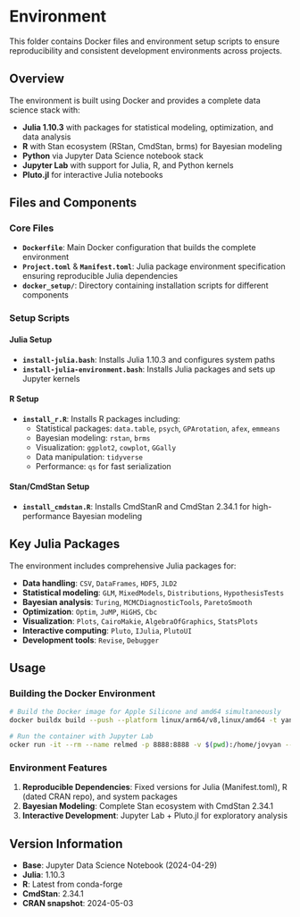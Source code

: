 # Environment

This folder contains Docker files and environment setup scripts to ensure reproducibility and consistent development environments across projects.

## Overview

The environment is built using Docker and provides a complete data science stack with:
- **Julia 1.10.3** with packages for statistical modeling, optimization, and data analysis
- **R** with Stan ecosystem (RStan, CmdStan, brms) for Bayesian modeling
- **Python** via Jupyter Data Science notebook stack
- **Jupyter Lab** with support for Julia, R, and Python kernels
- **Pluto.jl** for interactive Julia notebooks

## Files and Components

### Core Files

- **`Dockerfile`**: Main Docker configuration that builds the complete environment
- **`Project.toml`** & **`Manifest.toml`**: Julia package environment specification ensuring reproducible Julia dependencies
- **`docker_setup/`**: Directory containing installation scripts for different components

### Setup Scripts

#### Julia Setup
- **`install-julia.bash`**: Installs Julia 1.10.3 and configures system paths
- **`install-julia-environment.bash`**: Installs Julia packages and sets up Jupyter kernels

#### R Setup  
- **`install_r.R`**: Installs R packages including:
  - Statistical packages: `data.table`, `psych`, `GPArotation`, `afex`, `emmeans`
  - Bayesian modeling: `rstan`, `brms`
  - Visualization: `ggplot2`, `cowplot`, `GGally`
  - Data manipulation: `tidyverse`
  - Performance: `qs` for fast serialization

#### Stan/CmdStan Setup
- **`install_cmdstan.R`**: Installs CmdStanR and CmdStan 2.34.1 for high-performance Bayesian modeling

## Key Julia Packages

The environment includes comprehensive Julia packages for:

- **Data handling**: `CSV`, `DataFrames`, `HDF5`, `JLD2`
- **Statistical modeling**: `GLM`, `MixedModels`, `Distributions`, `HypothesisTests`
- **Bayesian analysis**: `Turing`, `MCMCDiagnosticTools`, `ParetoSmooth`
- **Optimization**: `Optim`, `JuMP`, `HiGHS`, `Cbc`
- **Visualization**: `Plots`, `CairoMakie`, `AlgebraOfGraphics`, `StatsPlots`
- **Interactive computing**: `Pluto`, `IJulia`, `PlutoUI`
- **Development tools**: `Revise`, `Debugger`

## Usage

### Building the Docker Environment

```bash
# Build the Docker image for Apple Silicone and amd64 simultaneously
docker buildx build --push --platform linux/arm64/v8,linux/amd64 -t yanivabir/relmed:v1.12ma --progress=plain . 2>&1 | tee build.log

# Run the container with Jupyter Lab
ocker run -it --rm --name relmed -p 8888:8888 -v $(pwd):/home/jovyan --env-file env.list yanivabir/relmed:v1.12ma
```

### Environment Features

1. **Reproducible Dependencies**: Fixed versions for Julia (Manifest.toml), R (dated CRAN repo), and system packages
4. **Bayesian Modeling**: Complete Stan ecosystem with CmdStan 2.34.1
5. **Interactive Development**: Jupyter Lab + Pluto.jl for exploratory analysis

## Version Information

- **Base**: Jupyter Data Science Notebook (2024-04-29)
- **Julia**: 1.10.3
- **R**: Latest from conda-forge
- **CmdStan**: 2.34.1
- **CRAN snapshot**: 2024-05-03